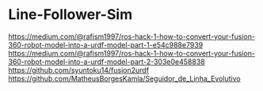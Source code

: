 # Line-Follower-Sim

https://medium.com/@rafism1997/ros-hack-1-how-to-convert-your-fusion-360-robot-model-into-a-urdf-model-part-1-e54c988e7939
https://medium.com/@rafism1997/ros-hack-1-how-to-convert-your-fusion-360-robot-model-into-a-urdf-model-part-2-303e0e458838
https://github.com/syuntoku14/fusion2urdf
https://github.com/MatheusBorgesKamla/Seguidor_de_Linha_Evolutivo
